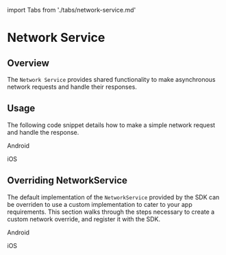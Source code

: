 import Tabs from './tabs/network-service.md'

# Network Service

## Overview

The `Network Service` provides shared functionality to make asynchronous network requests and handle their responses.

## Usage

The following code snippet details how to make a simple network request and handle the response.

<TabsBlock orientation="horizontal" slots="heading, content" repeat="2"/>

Android

<Tabs query="platform=android&task=usage"/>

iOS

<Tabs query="platform=ios&task=usage"/>

## Overriding NetworkService

The default implementation of the `NetworkService` provided by the SDK can be overriden to use a custom implementation to cater to your app requirements. This section walks through the steps necessary to create a custom network override, and register it with the SDK.

<TabsBlock orientation="horizontal" slots="heading, content" repeat="2"/>

Android

<Tabs query="platform=android&task=override"/>

iOS

<Tabs query="platform=ios&task=override"/>